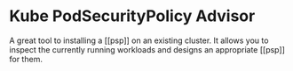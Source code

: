 # Kube PodSecurityPolicy Advisor
A great tool to installing a [[psp]] on an existing cluster. It allows you to inspect the currently running workloads and designs an appropriate [[psp]] for them.
